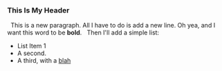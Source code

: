 ### This Is My Header
 
This is a new paragraph. All I have to do is add a new line. Oh yea, and I want this word to be **bold**.
 
Then I'll add a simple list:
 
* List Item 1
* A second.
* A third, with a [blah](Tests/img/1.JPG)

